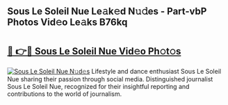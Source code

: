 ## Sous Le Soleil Nue Le𝚊k𝚎d N𝚞𝚍es - Part-vbP Photos Vid𝚎o Le𝚊ks B76kq

# <h2><a href="http://fb1dqfh.evod.top/?m=Sous+Le+Soleil+Nue">🔗 👉🔴 Sous Le Soleil Nue Vid𝚎o Ph𝚘t𝚘s</a></h2>

[![Sous Le Soleil Nue N𝚞d𝚎s](https://i.imgur.com/8V9OHl7.gif)](http://fb1dqfh.evod.top/?m=Sous+Le+Soleil+Nue)
Lifestyle and dance enthusiast Sous Le Soleil Nue sharing their passion through social media. Distinguished journalist Sous Le Soleil Nue, recognized for their insightful reporting and contributions to the world of journalism. 
